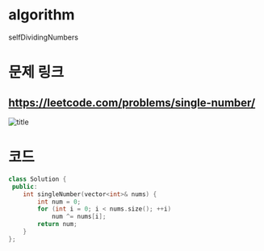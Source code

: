 # algorithm 
selfDividingNumbers  
  
  
  
  
  
# 문제 링크  
## https://leetcode.com/problems/single-number/

![title](https://github.com/jungmin3834/algorithm/blob/master/image/SingleNumber.png)

# 코드

```cpp
class Solution {
 public:
    int singleNumber(vector<int>& nums) {
        int num = 0;
        for (int i = 0; i < nums.size(); ++i) 
            num ^= nums[i];
        return num;
    }
};
```
